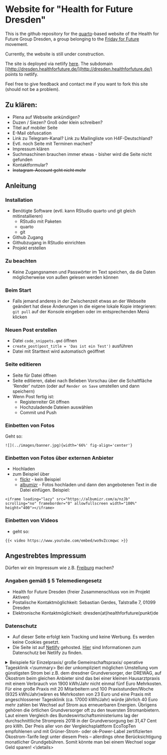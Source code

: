 # Website for "Health for Future Dresden"
This is the github repository for the [quarto](https://quarto.org/)-based website of the Health for Future Group Dresden, a group belonging to the [Friday for Future](https://en.wikipedia.org/wiki/School_Strike_for_Climate) movement.

Currently, the website is still under construction.

The site is deployed via netlify [here](https://h4f-dresden.netlify.app/). The subdomain [(http://dresden.healthforfuture.de/](http://dresden.healthforfuture.de/) points to netlify.

Feel free to give feedback and contact me if you want to fork this site (should not be a problem).

## Zu klären:
* Plena auf Webseite ankündigen?
* Duzen / Siezen? Groß oder klein schreiben?
* Titel auf mobiler Seite
* E-Mail obfuscation
* Link zu Telegram-Kanal? Link zu Mailingliste von H4F-Deutschland?
* Evtl. noch Seite mit Terminen machen?
* Impressum klären
* Suchmaschinen brauchen immer etwas - bisher wird die Seite nicht gefunden
* Kontaktformular?
* ~~Instagram-Account geht nicht mehr~~

## Anleitung
### Installation
* Benötigte Software (evtl. kann RStudio quarto und git gleich mitinstallieren)
  - RStudio mit Paketen
  - quarto
  - git
* Github Zugang
* Githubzugang in RStudio einrichten
* Projekt erstellen

### Zu beachten
* Keine Zugangsnamen und Passwörter im Text speichen, da die Daten möglicherweise von außen gelesen werden können

### Beim Start 
* Falls jemand anderes in der Zwischenzeit etwas an der Webseite geändert hat diese Änderungen in die eigene lokale Kopie integrieren:  `git pull` auf der Konsole eingeben oder im entsprechenden Menü klicken

### Neuen Post erstellen
* Datei `code_snippets.qmd` öffnen
* `create_post(post_title = 'Das ist ein Test')` ausführen
* Datei mit Starttext wird automatisch geöffnet

### Seite editieren
* Seite für Datei öffnen
* Seite editieren, dabei nach Belieben Vorschau über die Schaltfläche 'Render' nutzen (oder auf `Render on Save` umstellen und dann speichern)
* Wenn Post fertig ist:
  * Registerreiter Git öffnen
  * Hochzuladende Dateien auswählen
  * Commit und Push
  
### Einbetten von Fotos
Geht so:

```{.default shortcodes="false"}
![](../images/banner.jpg){width='66%' fig-align='center'}
```

### Einbetten von Fotos über externen Anbieter
* Hochladen
* zum Beispiel über
  * [flickr](https://www.flickr.com/) - kein Beispiel
  * [albumizr](https://albumizr.com/) - Fotos hochladen und dann den angebotenen Text in die Datei einfügen. Beispiel:
  
```{.default shortcodes="false"}
<iframe loading="lazy" src="https://albumizr.com/a/nzJb" scrolling="no" frameborder="0" allowfullscreen width="100%" height="400"></iframe>
```
### Einbetten von Videos
* geht so:

``` {.default shortcodes="false"}
{{< video https://www.youtube.com/embed/wo9vZccmqwc >}}
```


## Angestrebtes Impressum
Dürfen wir ein Impressum wie z.B. [Freiburg](https://freiburg.healthforfuture.de/?page_id=214) machen? 

### Angaben gemäß § 5 Telemediengesetz
* Health for Future Dresden (freier Zusammenschluss von im Projekt Aktiven)
* Postalische Kontaktmöglichkeit: Sebastian Gerdes, Talstraße 7, 01099 Dresden
* Elektronische Kontaktmöglichkeit: dresden(at)healthforfuture(punkt)de

### Datenschutz
* Auf dieser Seite erfolgt kein Tracking und keine Werbung. Es werden keine Cookies gesetzt.
* Die Seite ist auf [Netlify](https://netlify.app/) gehosted. [Hier](https://www.netlify.com/privacy/) sind Informationen zum Datenschutz bei Netlify zu finden.



<details> 
<summary> 
Beispiele für Einzelpraxis/ große Gemeinschaftspraxis/ operative Tagesklinik 
<\summary>
Bei der unkompliziert möglichen Umstellung vom günstigsten Strom bei z.B. dem dresdner Grundversorger, der DREWAG, auf Ökostrom beim gleichen Anbieter sind das bei einer kleinen Hausarztpraxis mit einem Verbrauch von 1900 kWh/Jahr nicht einmal fünf Euro Mehrkosten. Für eine große Praxis mit 20 Mitarbeitern und 100 Praxisstunden/Woche (9325 kWh/Jahr)wären es Mehrkosten von 23 Euro und eine Praxis mit angeschlossener Tagesklinik (ca. 17000 kWh/Jahr) würde jährlich 40 Euro mehr zahlen bei Wechsel auf Strom aus erneuerbaren Energien.
Übrigens gehören die örtlichen Grundversorger oft zu den teuersten Stromanbietern. Laut einem Vergleich des Bundeswirtschaftsministeriums lag der durchschnittliche Strompreis 2018 in der Grundversorgung bei 31,47 Cent pro kWh. Der Preis aller von der Vergleichsplattform EcoTopTen empfohlenen und mit Grüner-Strom- oder ok-Power-Label zertifizierten Ökostrom-Tarife liegt unter diesem Preis – allerdings ohne Berücksichtigung monatlicher Grundgebühren. Somit könnte man bei einem Wechsel sogar Geld sparen!
<\details>